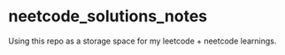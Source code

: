 # neetcode_solutions_notes
Using this repo as a storage space for my leetcode + neetcode learnings.
